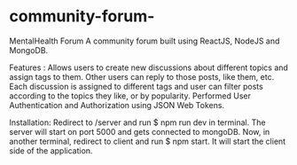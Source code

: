 # community-forum-
MentalHealth Forum
A community forum built using ReactJS, NodeJS and MongoDB.

Features :
Allows users to create new discussions about different topics and assign tags to them. Other users can reply to those posts, like them, etc.
Each discussion is assigned to different tags and user can filter posts according to the topics they like, or by popularity.
Performed User Authentication and Authorization using JSON Web Tokens.

Installation:
Redirect to /server and run $ npm run dev in terminal. The server will start on port 5000 and gets connected to mongoDB.
Now, in another terminal, redirect to client and run $ npm start. It will start the client side of the application.
